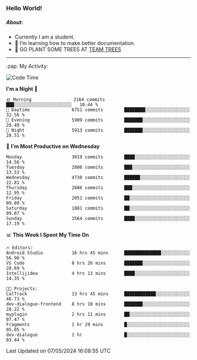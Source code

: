 ### Hello World!

##### About:
- Currently I am a student.
- 🌱 I’m learning how to make better documentation.
- 🌱 GO PLANT SOME TREES AT [TEAM TREES](https://teamtrees.org/)

---
  <summary>:zap: My Activity:</summary>
  
<!--START_SECTION:waka-->
![Code Time](http://img.shields.io/badge/Code%20Time-1%2C376%20hrs%2028%20mins-blue)

**I'm a Night 🦉** 

```text
🌞 Morning                2164 commits        ███░░░░░░░░░░░░░░░░░░░░░░   10.44 % 
🌆 Daytime                6751 commits        ████████░░░░░░░░░░░░░░░░░   32.56 % 
🌃 Evening                5909 commits        ███████░░░░░░░░░░░░░░░░░░   28.49 % 
🌙 Night                  5913 commits        ███████░░░░░░░░░░░░░░░░░░   28.51 % 
```
📅 **I'm Most Productive on Wednesday** 

```text
Monday                   3019 commits        ████░░░░░░░░░░░░░░░░░░░░░   14.56 % 
Tuesday                  2806 commits        ███░░░░░░░░░░░░░░░░░░░░░░   13.53 % 
Wednesday                4730 commits        ██████░░░░░░░░░░░░░░░░░░░   22.81 % 
Thursday                 2686 commits        ███░░░░░░░░░░░░░░░░░░░░░░   12.95 % 
Friday                   2051 commits        ██░░░░░░░░░░░░░░░░░░░░░░░   09.89 % 
Saturday                 1881 commits        ██░░░░░░░░░░░░░░░░░░░░░░░   09.07 % 
Sunday                   3564 commits        ████░░░░░░░░░░░░░░░░░░░░░   17.19 % 
```


📊 **This Week I Spent My Time On** 

```text
🔥 Editors: 
Android Studio           16 hrs 45 mins      ██████████████░░░░░░░░░░░   56.96 % 
VS Code                  8 hrs 26 mins       ███████░░░░░░░░░░░░░░░░░░   28.69 % 
Intellijidea             4 hrs 13 mins       ████░░░░░░░░░░░░░░░░░░░░░   14.35 % 

🐱‍💻 Projects: 
CalTrack                 13 hrs 45 mins      ████████████░░░░░░░░░░░░░   46.73 % 
dev-dialogue-frontend    8 hrs 18 mins       ███████░░░░░░░░░░░░░░░░░░   28.22 % 
myplugin                 2 hrs 11 mins       ██░░░░░░░░░░░░░░░░░░░░░░░   07.47 % 
Fragments                1 hr 29 mins        █░░░░░░░░░░░░░░░░░░░░░░░░   05.05 % 
dev-dialogue             1 hr                █░░░░░░░░░░░░░░░░░░░░░░░░   03.44 % 
```


 Last Updated on 07/05/2024 16:08:55 UTC
<!--END_SECTION:waka-->
